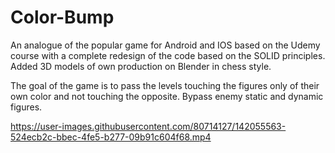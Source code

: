 # Color-Bump
An analogue of the popular game for Android and IOS based on the Udemy course with a complete redesign of the code based on the SOLID principles. Added 3D models of own production on Blender in chess style.

The goal of the game is to pass the levels touching the figures only of their own color and not touching the opposite. Bypass enemy static and dynamic figures.







https://user-images.githubusercontent.com/80714127/142055563-524ecb2c-bbec-4fe5-b277-09b91c604f68.mp4

